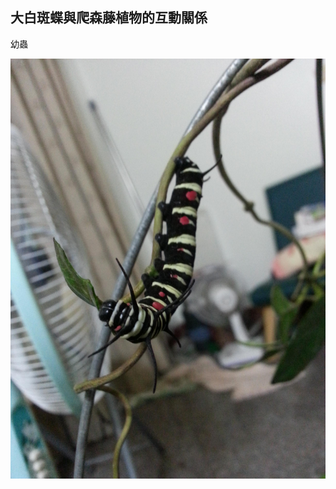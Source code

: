 ## 大白斑蝶與爬森藤植物的互動關係
幼蟲


![jpg](https://raw.githubusercontent.com/Governance22/Governance22.github.io/master/2mWaohC.jpg)
